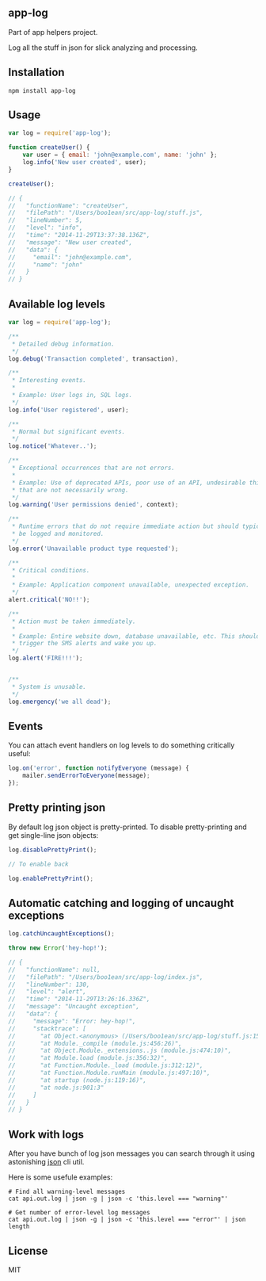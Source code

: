 ## app-log

Part of app helpers project.

Log all the stuff in json for slick analyzing and processing.

## Installation

```
npm install app-log
```

## Usage

```javascript
var log = require('app-log');

function createUser() {
	var user = { email: 'john@example.com', name: 'john' };
	log.info('New user created', user);
}

createUser();

// {
//   "functionName": "createUser",
//   "filePath": "/Users/boo1ean/src/app-log/stuff.js",
//   "lineNumber": 5,
//   "level": "info",
//   "time": "2014-11-29T13:37:38.136Z",
//   "message": "New user created",
//   "data": {
//     "email": "john@example.com",
//     "name": "john"
//   }
// }
```

## Available log levels

```javascript
var log = require('app-log');

/**
 * Detailed debug information.
 */
log.debug('Transaction completed', transaction),

/**
 * Interesting events.
 *
 * Example: User logs in, SQL logs.
 */
log.info('User registered', user);

/**
 * Normal but significant events.
 */
log.notice('Whatever..');

/**
 * Exceptional occurrences that are not errors.
 *
 * Example: Use of deprecated APIs, poor use of an API, undesirable things
 * that are not necessarily wrong.
 */
log.warning('User permissions denied', context);

/**
 * Runtime errors that do not require immediate action but should typically
 * be logged and monitored.
 */
log.error('Unavailable product type requested');

/**
 * Critical conditions.
 *
 * Example: Application component unavailable, unexpected exception.
 */
alert.critical('NO!!');

/**
 * Action must be taken immediately.
 *
 * Example: Entire website down, database unavailable, etc. This should
 * trigger the SMS alerts and wake you up.
 */
log.alert('FIRE!!!');


/**
 * System is unusable.
 */
log.emergency('we all dead');
```

## Events

You can attach event handlers on log levels to do something critically useful:

```javascript
log.on('error', function notifyEveryone (message) {
	mailer.sendErrorToEveryone(message);
});
```

## Pretty printing json

By default log json object is pretty-printed. To disable pretty-printing and get single-line json objects:

```javascript
log.disablePrettyPrint();

// To enable back

log.enablePrettyPrint();
```

## Automatic catching and logging of uncaught exceptions

```javascript
log.catchUncaughtExceptions();

throw new Error('hey-hop!');

// {
//   "functionName": null,
//   "filePath": "/Users/boo1ean/src/app-log/index.js",
//   "lineNumber": 130,
//   "level": "alert",
//   "time": "2014-11-29T13:26:16.336Z",
//   "message": "Uncaught exception",
//   "data": {
//     "message": "Error: hey-hop!",
//     "stacktrace": [
//       "at Object.<anonymous> (/Users/boo1ean/src/app-log/stuff.js:15:7)",
//       "at Module._compile (module.js:456:26)",
//       "at Object.Module._extensions..js (module.js:474:10)",
//       "at Module.load (module.js:356:32)",
//       "at Function.Module._load (module.js:312:12)",
//       "at Function.Module.runMain (module.js:497:10)",
//       "at startup (node.js:119:16)",
//       "at node.js:901:3"
//     ]
//   }
// }
```

## Work with logs

After you have bunch of log json messages you can search through it using astonishing [json](https://github.com/trentm/json) cli util.

Here is some usefule examples:

```
# Find all warning-level messages
cat api.out.log | json -g | json -c 'this.level === "warning"'

# Get number of error-level log messages
cat api.out.log | json -g | json -c 'this.level === "error"' | json length
```

## License
MIT
